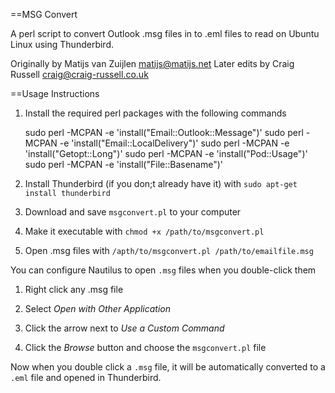 ==MSG Convert

A perl script to convert Outlook .msg files in to .eml files to read on Ubuntu Linux using Thunderbird.

Originally by Matijs van Zuijlen <matijs@matijs.net>
Later edits by Craig Russell <craig@craig-russell.co.uk>

==Usage Instructions

1. Install the required perl packages with the following commands    

    sudo perl -MCPAN -e 'install("Email::Outlook::Message")'
    sudo perl -MCPAN -e 'install("Email::LocalDelivery")'
    sudo perl -MCPAN -e 'install("Getopt::Long")'
    sudo perl -MCPAN -e 'install("Pod::Usage")'
    sudo perl -MCPAN -e 'install("File::Basename")'
    
2. Install Thunderbird (if you don;t already have it) with `sudo apt-get install thunderbird`

3. Download and save `msgconvert.pl` to your computer

4. Make it executable with `chmod +x /path/to/msgconvert.pl`

5. Open .msg files with `/apth/to/msgconvert.pl /path/to/emailfile.msg`    

You can configure Nautilus to open `.msg` files when you double-click them    

1. Right click any .msg file

2. Select *Open with Other Application*

3. Click the arrow next to *Use a Custom Command*

4. Click the *Browse* button and choose the `msgconvert.pl` file

Now when you double click a `.msg` file, it will be automatically converted to a `.eml` file and opened in Thunderbird.
